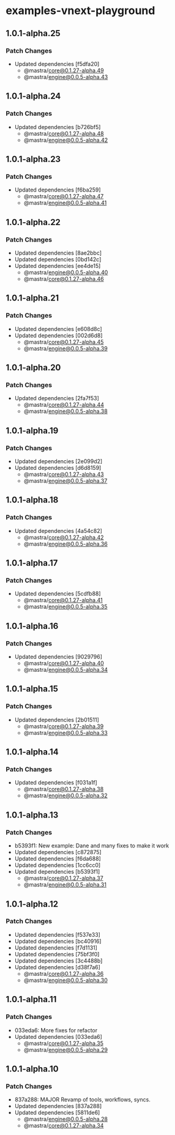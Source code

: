 # examples-vnext-playground

## 1.0.1-alpha.25

### Patch Changes

- Updated dependencies [f5dfa20]
  - @mastra/core@0.1.27-alpha.49
  - @mastra/engine@0.0.5-alpha.43

## 1.0.1-alpha.24

### Patch Changes

- Updated dependencies [b726bf5]
  - @mastra/core@0.1.27-alpha.48
  - @mastra/engine@0.0.5-alpha.42

## 1.0.1-alpha.23

### Patch Changes

- Updated dependencies [f6ba259]
  - @mastra/core@0.1.27-alpha.47
  - @mastra/engine@0.0.5-alpha.41

## 1.0.1-alpha.22

### Patch Changes

- Updated dependencies [8ae2bbc]
- Updated dependencies [0bd142c]
- Updated dependencies [ee4de15]
  - @mastra/engine@0.0.5-alpha.40
  - @mastra/core@0.1.27-alpha.46

## 1.0.1-alpha.21

### Patch Changes

- Updated dependencies [e608d8c]
- Updated dependencies [002d6d8]
  - @mastra/core@0.1.27-alpha.45
  - @mastra/engine@0.0.5-alpha.39

## 1.0.1-alpha.20

### Patch Changes

- Updated dependencies [2fa7f53]
  - @mastra/core@0.1.27-alpha.44
  - @mastra/engine@0.0.5-alpha.38

## 1.0.1-alpha.19

### Patch Changes

- Updated dependencies [2e099d2]
- Updated dependencies [d6d8159]
  - @mastra/core@0.1.27-alpha.43
  - @mastra/engine@0.0.5-alpha.37

## 1.0.1-alpha.18

### Patch Changes

- Updated dependencies [4a54c82]
  - @mastra/core@0.1.27-alpha.42
  - @mastra/engine@0.0.5-alpha.36

## 1.0.1-alpha.17

### Patch Changes

- Updated dependencies [5cdfb88]
  - @mastra/core@0.1.27-alpha.41
  - @mastra/engine@0.0.5-alpha.35

## 1.0.1-alpha.16

### Patch Changes

- Updated dependencies [9029796]
  - @mastra/core@0.1.27-alpha.40
  - @mastra/engine@0.0.5-alpha.34

## 1.0.1-alpha.15

### Patch Changes

- Updated dependencies [2b01511]
  - @mastra/core@0.1.27-alpha.39
  - @mastra/engine@0.0.5-alpha.33

## 1.0.1-alpha.14

### Patch Changes

- Updated dependencies [f031a1f]
  - @mastra/core@0.1.27-alpha.38
  - @mastra/engine@0.0.5-alpha.32

## 1.0.1-alpha.13

### Patch Changes

- b5393f1: New example: Dane and many fixes to make it work
- Updated dependencies [c872875]
- Updated dependencies [f6da688]
- Updated dependencies [1cc6cc0]
- Updated dependencies [b5393f1]
  - @mastra/core@0.1.27-alpha.37
  - @mastra/engine@0.0.5-alpha.31

## 1.0.1-alpha.12

### Patch Changes

- Updated dependencies [f537e33]
- Updated dependencies [bc40916]
- Updated dependencies [f7d1131]
- Updated dependencies [75bf3f0]
- Updated dependencies [3c4488b]
- Updated dependencies [d38f7a6]
  - @mastra/core@0.1.27-alpha.36
  - @mastra/engine@0.0.5-alpha.30

## 1.0.1-alpha.11

### Patch Changes

- 033eda6: More fixes for refactor
- Updated dependencies [033eda6]
  - @mastra/core@0.1.27-alpha.35
  - @mastra/engine@0.0.5-alpha.29

## 1.0.1-alpha.10

### Patch Changes

- 837a288: MAJOR Revamp of tools, workflows, syncs.
- Updated dependencies [837a288]
- Updated dependencies [5811de6]
  - @mastra/engine@0.0.5-alpha.28
  - @mastra/core@0.1.27-alpha.34
